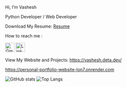  Hi, I’m Vashesh

Python Developer / Web Developer

Download My Resume: <a href="https://vashesh.deta.dev/resume"  target="_blank" rel="noopener noreferrer"> Resume </a>

 How to reach me :

  <a href="mailto:vashesh2001@gmail.com" target="_blank" rel="noopener noreferrer"><img src="https://vashesh.deta.dev/static/Gmail.png" alt="Gmail" style="height:30px;"></a>
  <a href="https://www.linkedin.com/in/vashesh-jogani" target="_blank" rel="noopener noreferrer"><img src="https://vashesh.deta.dev/static/Linkedin.png" alt="LinkedIn" style="height:30px;"></a>
  
View My Website and Projects: 
<a href="https://vashesh.deta.dev/"  target="_blank" rel="noopener noreferrer"> https://vashesh.deta.dev/</a>

<a href="https://personal-portfolio-website-lon7.onrender.com"  target="_blank" rel="noopener noreferrer"> https://personal-portfolio-website-lon7.onrender.com</a>

![GitHub stats](https://github-readme-stats.vercel.app/api?username=Vashesh08&show_icons=true&theme=tokyonight)
![Top Langs](https://github-readme-stats.vercel.app/api/top-langs/?username=Vashesh08&theme=tokyonight)


<!---
Vashesh08/Vashesh08 is a ✨ special ✨ repository because its `README.md` (this file) appears on your GitHub profile.
You can click the Preview link to take a look at your changes.
--->
